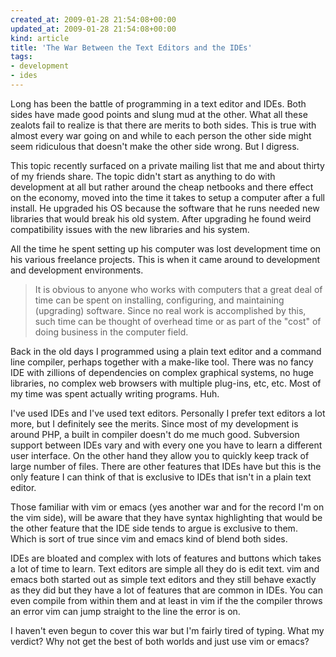 ```yaml
---
created_at: 2009-01-28 21:54:08+00:00
updated_at: 2009-01-28 21:54:08+00:00
kind: article
title: 'The War Between the Text Editors and the IDEs'
tags:
- development
- ides
---
```


Long has been the battle of programming in a text editor and IDEs. Both sides
have made good points and slung mud at the other. What all these zealots fail
to realize is that there are merits to both sides. This is true with almost
every war going on and while to each person the other side might seem
ridiculous that doesn't make the other side wrong. But I digress.

This topic recently surfaced on a private mailing list that me and about thirty
of my friends share. The topic didn't start as anything to do with development
at all but rather around the cheap netbooks and there effect on the economy,
moved into the time it takes to setup a computer after a full install. He
upgraded his OS because the software that he runs needed new libraries that
would break his old system. After upgrading he found weird compatibility issues
with the new libraries and his system.

All the time he spent setting up his computer was lost development time on his
various freelance projects. This is when it came around to development and
development environments.

> It is obvious to anyone who works with computers that a great deal of time
> can be spent on installing, configuring, and maintaining (upgrading)
> software. Since no real work is accomplished by this, such time can be
> thought of overhead time or as part of the "cost" of doing business in the
> computer field.

Back in the old days I programmed using a plain text editor and a command line
compiler, perhaps together with a make-like tool. There was no fancy IDE with
zillions of dependencies on complex graphical systems, no huge libraries, no
complex web browsers with multiple plug-ins, etc, etc. Most of my time was
spent actually writing programs. Huh.

I've used IDEs and I've used text editors. Personally I prefer text editors a
lot more, but I definitely see the merits. Since most of my development is
around PHP, a built in compiler doesn't do me much good. Subversion support
between IDEs vary and with every one you have to learn a different user
interface. On the other hand they allow you to quickly keep track of large
number of files. There are other features that IDEs have but this is the only
feature I can think of that is exclusive to IDEs that isn't in a plain text
editor.

Those familiar with vim or emacs (yes another war and for the record I'm on the
vim side), will be aware that they have syntax highlighting that would be the
other feature that the IDE side tends to argue is exclusive to them. Which is
sort of true since vim and emacs kind of blend both sides.

IDEs are bloated and complex with lots of features and buttons which takes a
lot of time to learn. Text editors are simple all they do is edit text. vim and
emacs both started out as simple text editors and they still behave exactly as
they did but they have a lot of features that are common in IDEs. You can even
compile from within them and at least in vim if the the compiler throws an
error vim can jump straight to the line the error is on.

I haven't even begun to cover this war but I'm fairly tired of typing. What my
verdict? Why not get the best of both worlds and just use vim or emacs?

